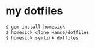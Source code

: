 # my dotfiles

```bash
$ gem install homesick
$ homesick clone Hanse/dotfiles
$ homesick symlink dotfiles
```

